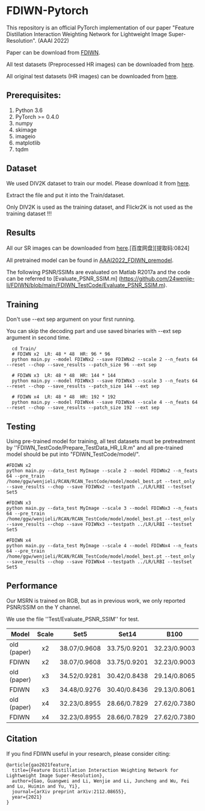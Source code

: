 # FDIWN-Pytorch
This repository is an official PyTorch implementation of our paper "Feature Distillation Interaction Weighting Network for Lightweight Image Super-Resolution". (AAAI 2022)

Paper can be download from <a href="https://arxiv.org/abs/2112.08655">FDIWN</a>. 

All test datasets (Preprocessed HR images) can be downloaded from <a href="https://www.jianguoyun.com/p/DcrVSz0Q19ySBxiTs4oB">here</a>.

All original test datasets (HR images) can be downloaded from <a href="https://www.jianguoyun.com/p/DaSU0L4Q19ySBxi_qJAB">here</a>.


## Prerequisites:
1. Python 3.6
2. PyTorch >= 0.4.0
3. numpy
4. skimage
5. imageio
6. matplotlib
7. tqdm


## Dataset

We used DIV2K dataset to train our model. Please download it from <a href="https://data.vision.ee.ethz.ch/cvl/DIV2K/">here</a>.

Extract the file and put it into the Train/dataset.

Only DIV2K is used as the training dataset, and Flickr2K is not used as the training dataset !!!


## Results
All our SR images can be downloaded from <a href="https://pan.baidu.com/s/1BfATKktSv9jk3LlWPRQRZg">here</a>.[百度网盘][提取码:0824]

All pretrained model can be found in <a href="https://github.com/24wenjie-li/FDIWN/tree/main/FDIWN_TrainCode/experiment">AAAI2022_FDIWN_premodel</a>.

The following PSNR/SSIMs are evaluated on Matlab R2017a and the code can be referred to [Evaluate_PSNR_SSIM.m]
(https://github.com/24wenjie-li/FDIWN/blob/main/FDIWN_TestCode/Evaluate_PSNR_SSIM.m).


## Training
Don't use --ext sep argument on your first running.

You can skip the decoding part and use saved binaries with --ext sep argument in second time.
 
```
  cd Train/
  # FDIWN x2  LR: 48 * 48  HR: 96 * 96
  python main.py --model FDIWNx2 --save FDIWNx2 --scale 2 --n_feats 64  --reset --chop --save_results --patch_size 96 --ext sep
  
  # FDIWN x3  LR: 48 * 48  HR: 144 * 144
  python main.py --model FDIWNx3 --save FDIWNx3 --scale 3 --n_feats 64  --reset --chop --save_results --patch_size 144 --ext sep
  
  # FDIWN x4  LR: 48 * 48  HR: 192 * 192
  python main.py --model FDIWNx4 --save FDIWNx4 --scale 4 --n_feats 64  --reset --chop --save_results --patch_size 192 --ext sep
```

## Testing
Using pre-trained model for training, all test datasets must be pretreatment by  ''FDIWN_TestCode/Prepare_TestData_HR_LR.m" and all pre-trained model should be put into "FDIWN_TestCode/model/".

```
#FDIWN x2
python main.py --data_test MyImage --scale 2 --model FDIWNx2 --n_feats 64 --pre_train /home/ggw/wenjieli/RCAN/RCAN_TestCode/model/model_best.pt --test_only --save_results --chop --save FDIWNx2 --testpath ../LR/LRBI --testset Set5

#FDIWN x3
python main.py --data_test MyImage --scale 3 --model FDIWNx3 --n_feats 64 --pre_train /home/ggw/wenjieli/RCAN/RCAN_TestCode/model/model_best.pt --test_only --save_results --chop --save FDIWNx3 --testpath ../LR/LRBI --testset Set5

#FDIWN x4
python main.py --data_test MyImage --scale 4 --model FDIWNx4 --n_feats 64 --pre_train /home/ggw/wenjieli/RCAN/RCAN_TestCode/model/model_best.pt --test_only --save_results --chop --save FDIWNx4 --testpath ../LR/LRBI --testset Set5
```

## Performance

Our MSRN is trained on RGB, but as in previous work, we only reported PSNR/SSIM on the Y channel.

We use  the file  ''Test/Evaluate_PSNR_SSIM'' for test.

Model|Scale|Set5|Set14|B100|Urban100|Manga109
--|:--:|:--:|:--:|:--:|:--:|:--:
old (paper)       |x2|38.07/0.9608|33.75/0.9201|32.23/0.9003|32.40/0.9305|null/null
FDIWN              |x2|38.07/0.9608|33.75/0.9201|32.23/0.9003|32.40/0.9305|38.85/0.9774
old (paper)       |x3|34.52/0.9281|30.42/0.8438|29.14/0.8065|28.36/0.8567|null/null
FDIWN              |x3|34.48/0.9276|30.40/0.8436|29.13/0.8061|28.31/0.8560|33.77/0.9456
old (paper)       |x4|32.23/0.8955|28.66/0.7829|27.62/0.7380|26.28/0.7919|null/null
FDIWN              |x4|32.23/0.8955|28.66/0.7829|27.62/0.7380|26.28/0.7919|30.63/0.9098

## Citation

If you find FDIWN useful in your research, please consider citing:
```
@article{gao2021feature,
  title={Feature Distillation Interaction Weighting Network for Lightweight Image Super-Resolution},
  author={Gao, Guangwei and Li, Wenjie and Li, Juncheng and Wu, Fei and Lu, Huimin and Yu, Yi},
  journal={arXiv preprint arXiv:2112.08655},
  year={2021}
}
